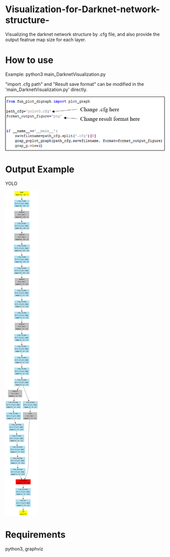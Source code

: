 # Visualization-for-Darknet-network-structure-

Visualizing the darknet network structure by .cfg file, and also provide the output featrue map size for each layer.

# How to use
Example: python3 main_DarknetVisualization.py 

"import .cfg path" and "Result save format" can be modified in the 'main_DarknetVisualization.py' directly.

![example](https://github.com/TommyHuang821/Visualization-for-Darknet-network-structure-/blob/master/fig/de1.png)

# Output Example
YOLO 

![YOLO](https://github.com/TommyHuang821/Visualization-for-Darknet-network-structure-/blob/master/yolo.gv.png)

# Requirements

python3, graphviz
